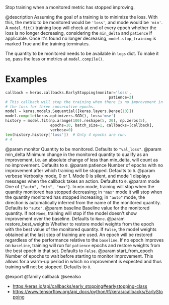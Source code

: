 Stop training when a monitored metric has stopped improving.

@description
Assuming the goal of a training is to minimize the loss. With this, the
metric to be monitored would be `'loss'`, and mode would be `'min'`. A
`model.fit()` training loop will check at end of every epoch whether
the loss is no longer decreasing, considering the `min_delta` and
`patience` if applicable. Once it's found no longer decreasing,
`model.stop_training` is marked True and the training terminates.

The quantity to be monitored needs to be available in `logs` dict.
To make it so, pass the loss or metrics at `model.compile()`.

# Examples
```python
callback = keras.callbacks.EarlyStopping(monitor='loss',
                                              patience=3)
# This callback will stop the training when there is no improvement in
# the loss for three consecutive epochs.
model = keras.models.Sequential([keras.layers.Dense(10)])
model.compile(keras.optimizers.SGD(), loss='mse')
history = model.fit(np.arange(100).reshape(5, 20), np.zeros(5),
                    epochs=10, batch_size=1, callbacks=[callback],
                    verbose=0)
len(history.history['loss'])  # Only 4 epochs are run.
# 4
```

@param monitor Quantity to be monitored. Defaults to `"val_loss"`.
@param min_delta Minimum change in the monitored quantity to qualify as an
    improvement, i.e. an absolute change of less than min_delta, will
    count as no improvement. Defaults to `0`.
@param patience Number of epochs with no improvement after which training will
    be stopped. Defaults to `0`.
@param verbose Verbosity mode, 0 or 1. Mode 0 is silent, and mode 1 displays
    messages when the callback takes an action. Defaults to `0`.
@param mode One of `{"auto", "min", "max"}`. In `min` mode, training will stop
    when the quantity monitored has stopped decreasing; in `"max"` mode
    it will stop when the quantity monitored has stopped increasing; in
    `"auto"` mode, the direction is automatically inferred from the name
    of the monitored quantity. Defaults to `"auto"`.
@param baseline Baseline value for the monitored quantity. If not `None`,
    training will stop if the model doesn't show improvement over the
    baseline. Defaults to `None`.
@param restore_best_weights Whether to restore model weights from the epoch
    with the best value of the monitored quantity. If `False`, the model
    weights obtained at the last step of training are used. An epoch
    will be restored regardless of the performance relative to the
    `baseline`. If no epoch improves on `baseline`, training will run
    for `patience` epochs and restore weights from the best epoch in
    that set. Defaults to `False`.
@param start_from_epoch Number of epochs to wait before starting to monitor
    improvement. This allows for a warm-up period in which no
    improvement is expected and thus training will not be stopped.
    Defaults to `0`.

@export
@family callback
@seealso
+ <https:/keras.io/api/callbacks/early_stopping#earlystopping-class>
+ <https://www.tensorflow.org/api_docs/python/tf/keras/callbacks/EarlyStopping>
